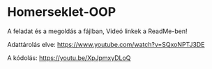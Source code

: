 # Homerseklet-OOP
A feladat és a megoldás a fájlban, Videó linkek a ReadMe-ben!

Adattárolás elve:
https://www.youtube.com/watch?v=SQxoNPTJ3DE

A kódolás:
https://youtu.be/XpJpmxyDLoQ

